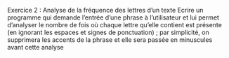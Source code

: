 Exercice 2 :
Analyse de la fréquence des lettres d’un texte
Ecrire un programme qui demande l’entrée d’une phrase à l’utilisateur et lui permet d’analyser le nombre de fois où chaque lettre qu’elle contient est présente 
(en ignorant les espaces et signes de ponctuation) ; par simplicité, 
on supprimera les accents de la phrase et elle sera passée en minuscules avant cette analyse
